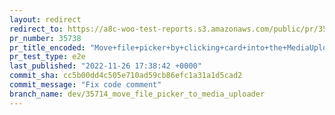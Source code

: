 ```yaml
---
layout: redirect
redirect_to: https://a8c-woo-test-reports.s3.amazonaws.com/public/pr/35738/e2e/index.html
pr_number: 35738
pr_title_encoded: "Move+file+picker+by+clicking+card+into+the+MediaUploader+component"
pr_test_type: e2e
last_published: "2022-11-26 17:38:42 +0000"
commit_sha: cc5b00dd4c505e710ad59cb86efc1a31a1d5cad2
commit_message: "Fix code comment"
branch_name: dev/35714_move_file_picker_to_media_uploader
---
```

